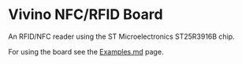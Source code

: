 # Vivino NFC/RFID Board

An RFID/NFC reader using the ST Microelectronics ST25R3916B chip.

For using the board see the [Examples.md](Examples.md) page.
